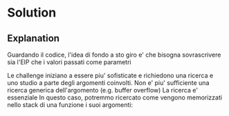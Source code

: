 # Solution

## Explanation

Guardando il codice, l'idea di fondo a sto giro e' che bisogna sovrascrivere sia l'EIP che i valori passati come parametri

Le challenge iniziano a essere piu' sofisticate e richiedono una ricerca e uno studio a parte degli argomenti coinvolti.
Non e' piu' sufficiente una ricerca generica dell'argomento (e.g. buffer overflow)
La ricerca e' essenziale
In questo caso, potremmo ricercato come vengono memorizzati nello stack di una funzione i suoi argomenti:
```
```
